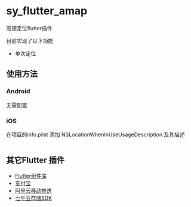 # sy_flutter_amap

高德定位flutter插件


目前实现了以下功能
- 单次定位

## 使用方法

### Android
无需配置

### iOS
在项目的info.plist 添加 NSLocationWhenInUseUsageDescription 及其描述


```dart


```

## 其它Flutter 插件
- [Flutter组件库](https://github.com/lishuhao/sy_flutter_widgets)
- [支付宝](https://github.com/lishuhao/sy_flutter_alipay)
- [阿里云移动推送](https://github.com/lishuhao/sy_flutter_alipush)
- [七牛云存储SDK](https://github.com/lishuhao/sy_flutter_qiniu_storage)